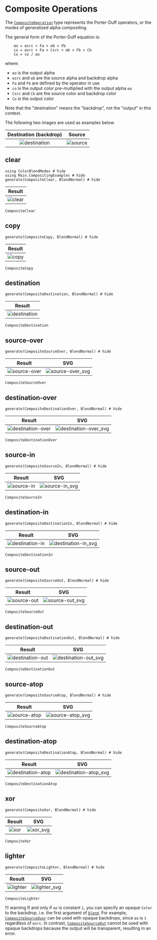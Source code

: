 # Composite Operations
The [`CompositeOperation`](@ref) type represents the Porter-Duff operators,
or the modes of generalized alpha compositing.

The general form of the Porter-Duff equation is:
```
    αo = αsrc × Fa + αb × Fb
    co = αsrc × Fa × Csrc + αb × Fb × Cb
    Co = co / αo
```
where:
- `αo` is the output alpha
- `αsrc` and `αb` are the source alpha and backdrop alpha
- `Fa` and `Fb` are defined by the operator in use
- `co` is the output color pre-multiplied with the output alpha `αo`
- `Csrc` and `Cb` are the source color and backdrop color
- `Co` is the output color

Note that the "destination" means the "backdrop", not the "output" in this
context.

The following two images are used as examples below.

| Destination (backdrop)        | Source                    |
|:-----------------------------:|:-------------------------:|
|![destination](assets/blue.png)|![source](assets/green.png)|

## clear
```@example ex
using ColorBlendModes # hide
using Main.CompositingExamples # hide
generate(CompositeClear, BlendNormal) # hide
```
| Result |
|:------:|
|![clear](assets/clear_normal.png)|

```@docs
CompositeClear
```

## copy
```@example ex
generate(CompositeCopy, BlendNormal) # hide
```
| Result |
|:------:|
|![copy](assets/copy_normal.png)|

```@docs
CompositeCopy
```

## destination
```@example ex
generate(CompositeDestination, BlendNormal) # hide
```
| Result |
|:------:|
|![destination](assets/destination_normal.png)|

```@docs
CompositeDestination
```

## source-over
```@example ex
generate(CompositeSourceOver, BlendNormal) # hide
```
| Result | SVG |
|:------:|:---:|
|![source-over](assets/source-over_normal.png)|![source-over_svg](assets/source-over_normal.svg)|

```@docs
CompositeSourceOver
```

## destination-over
```@example ex
generate(CompositeDestinationOver, BlendNormal) # hide
```
| Result | SVG |
|:------:|:---:|
|![destination-over](assets/destination-over_normal.png)|![destination-over_svg](assets/destination-over_normal.svg)|

```@docs
CompositeDestinationOver
```

## source-in
```@example ex
generate(CompositeSourceIn, BlendNormal) # hide
```
| Result | SVG |
|:------:|:---:|
|![source-in](assets/source-in_normal.png)|![source-in_svg](assets/source-in_normal.svg)|

```@docs
CompositeSourceIn
```

## destination-in
```@example ex
generate(CompositeDestinationIn, BlendNormal) # hide
```
| Result | SVG |
|:------:|:---:|
|![destination-in](assets/destination-in_normal.png)|![destination-in_svg](assets/destination-in_normal.svg)|

```@docs
CompositeDestinationIn
```

## source-out
```@example ex
generate(CompositeSourceOut, BlendNormal) # hide
```
| Result | SVG |
|:------:|:---:|
|![source-out](assets/source-out_normal.png)|![source-out_svg](assets/source-out_normal.svg)|

```@docs
CompositeSourceOut
```

## destination-out
```@example ex
generate(CompositeDestinationOut, BlendNormal) # hide
```
| Result | SVG |
|:------:|:---:|
|![destination-out](assets/destination-out_normal.png)|![destination-out_svg](assets/destination-out_normal.svg)|

```@docs
CompositeDestinationOut
```

## source-atop
```@example ex
generate(CompositeSourceAtop, BlendNormal) # hide
```
| Result | SVG |
|:------:|:---:|
|![source-atop](assets/source-atop_normal.png)|![source-atop_svg](assets/source-atop_normal.svg)|

```@docs
CompositeSourceAtop
```

## destination-atop
```@example ex
generate(CompositeDestinationAtop, BlendNormal) # hide
```
| Result | SVG |
|:------:|:---:|
|![destination-atop](assets/destination-atop_normal.png)|![destination-atop_svg](assets/destination-atop_normal.svg)|

```@docs
CompositeDestinationAtop
```

## xor
```@example ex
generate(CompositeXor, BlendNormal) # hide
```
| Result | SVG |
|:------:|:---:|
|![xor](assets/xor_normal.png)|![xor_svg](assets/xor_normal.svg)|

```@docs
CompositeXor
```

## lighter
```@example ex
generate(CompositeLighter, BlendNormal) # hide
```
| Result | SVG |
|:------:|:---:|
|![lighter](assets/lighter_normal.png)|![lighter_svg](assets/lighter_normal.svg)|

```@docs
CompositeLighter
```

!!! warning
    If and only if `αo` is constant `1`, you can specify an opaque `Color` to
    the backdrop, i.e. the first argument of [`blend`](@ref). For example,
    [`CompositeSourceOver`](@ref) can be used with opaque backdrops, since
    `αo` is `1` regardless of `αsrc`. In contrast, [`CompositeSourceOut`](@ref)
    cannot be used with opaque backdrops because the output will be transparent,
    resulting in an error.
